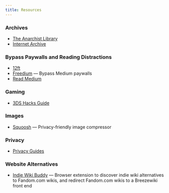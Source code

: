 ```yaml
---
title: Resources
---
```


### Archives
* [The Anarchist Library](https://theanarchistlibrary.org/)
* [Internet Archive](https://archive.org/)

### Bypass Paywalls and Reading Distractions
* [12ft](https://12ft.io/)
* [Freedium](https://freedium.cfd/) — Bypass Medium paywalls
* [Read Medium](https://readmedium.com/)

### Gaming
* [3DS Hacks Guide](https://3ds.hacks.guide/)

### Images
* [Squoosh](https://squoosh.app/) — Privacy-friendly image compressor

### Privacy
* [Privacy Guides](https://www.privacyguides.org/)

### Website Alternatives
* [Indie Wiki Buddy](https://getindie.wiki/) — Browser extension to discover indie wiki alternatives to Fandom.com wikis, and redirect Fandom.com wikis to a Breezewiki front end